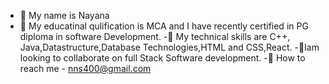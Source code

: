 - 👋 My name is Nayana
- 👀 My educatinal qulification is MCA  and
  I have recently certified in PG diploma in software Development.
-🌱 My technical skills are C++, Java,Datastructure,Database Technologies,HTML and CSS,React.
-💞Iam looking to collaborate on full Stack Software development.
-🌱 How to reach me - nns400@gmail.com

<!---
nayana400/nayana400 is a ✨ special ✨ repository because its `README.md` (this file) appears on your GitHub profile.
You can click the Preview link to take a look at your changes.
--->
